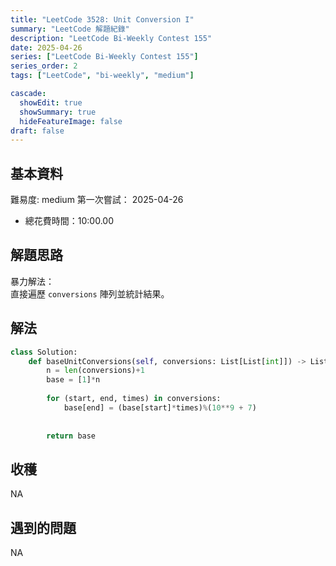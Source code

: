 ```yaml
---
title: "LeetCode 3528: Unit Conversion I"
summary: "LeetCode 解題紀錄"
description: "LeetCode Bi-Weekly Contest 155"
date: 2025-04-26
series: ["LeetCode Bi-Weekly Contest 155"]
series_order: 2
tags: ["LeetCode", "bi-weekly", "medium"]

cascade:
  showEdit: true
  showSummary: true
  hideFeatureImage: false
draft: false
---
```


## 基本資料

難易度: medium
第一次嘗試： 2025-04-26
- 總花費時間：10:00.00

## 解題思路

暴力解法：  
直接遍歷 `conversions` 陣列並統計結果。

## 解法

```python
class Solution:
    def baseUnitConversions(self, conversions: List[List[int]]) -> List[int]:
        n = len(conversions)+1
        base = [1]*n
        
        for (start, end, times) in conversions:
            base[end] = (base[start]*times)%(10**9 + 7)
            
        
        return base
```

## 收穫

NA

## 遇到的問題

NA